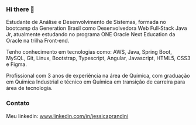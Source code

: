 ### Hi there 👋

Estudante de Análise e Desenvolvimento de Sistemas, formada no bootcamp da Generation Brasil como Desenvolvedora Web Full‑Stack Java Jr,
atualmente estudando no programa ONE Oracle Next Education da Oracle na trilha Front‑end.

Tenho conhecimento em tecnologias como: AWS, Java, Spring Boot, MySQL, Git, Linux, Bootstrap, Typescript, Angular, Javascript, HTML5, CSS3
e Figma.

Profissional com 3 anos de experiência na área de Química, com graduação em Química Industrial e técnico em Química em transição de carreira
para área de tecnologia.

### Contato 

Meu linkedin: www.linkedin.com/in/jessicaprandini

